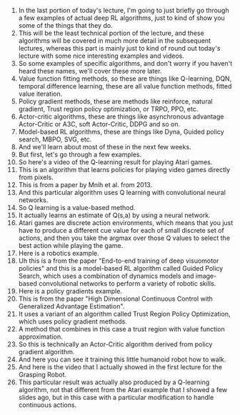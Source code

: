 1. In the last portion of today's lecture, I'm going to just briefly go through a few examples of actual deep RL algorithms, just to kind of show you some of the things that they do.
2. This will be the least technical portion of the lecture, and these algorithms will be covered in much more detail in the subsequent lectures, whereas this part is mainly just to kind of round out today's lecture with some nice interesting examples and videos.
3. So some examples of specific algorithms, and don't worry if you haven't heard these names, we'll cover these more later.
4. Value function fitting methods, so these are things like Q-learning, DQN, temporal difference learning, these are all value function methods, fitted value iteration.
5. Policy gradient methods, these are methods like reinforce, natural gradient, Trust region policy optimization, or TRPO, PPO, etc.
6. Actor-critic algorithms, these are things like asynchronous advantage Actor-Critic or A3C, soft Actor-Critic, DDPG and so on.
7. Model-based RL algorithms, these are things like Dyna, Guided policy search, MBPO, SVG, etc.
8. And we'll learn about most of these in the next few weeks.
9. But first, let's go through a few examples.
10. So here's a video of the Q-learning result for playing Atari games.
11. This is an algorithm that learns policies for playing video games directly from pixels.
12. This is from a paper by Mnih et al. from 2013.
13. And this particular algorithm uses Q learning with convolutional neural networks.
14. So Q learning is a value-based method.
15. It actually learns an estimate of Q(s,a) by using a neural network.
16. Atari games are discrete action environments, which means that you just have to produce a different cue value for each of small discrete set of actions, and then you take the argmax over those Q values to select the best action while playing the game.
17. Here is a robotics example.
18. Uh this is a from the paper "End-to-end training of deep visuomotor policies" and this is a model-based RL algorithm called Guided Policy Search, which uses a combination of dynamics models and image-based convolutional networks to perform a variety of robotic skills.
21. Here is a policy gradients example.
22. This is from the paper "High Dimensional Continuous Control with Generalized Advantage Estimation".
23. It uses a variant of an algorithm called Trust Region Policy Optimization, which uses policy gradient methods.
24. A method that combines in this case a trust region with value function approximation.
25. So this is technically an Actor-Critic algorithm derived from policy gradient algorithm.
26. And here you can see it training this little humanoid robot how to walk.
27. And here is the video that I actually showed in the first lecture for the Grasping Robot.
28. This particular result was actually also produced by a Q-learning algorithm, not that different from the Atari example that I showed a few slides ago, but in this case with a particular modification to handle continuous actions.